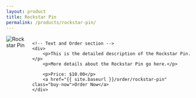 ```yaml
---
layout: product
title: Rockstar Pin
permalink: /products/rockstar-pin/
---
```


<div style="display: flex; align-items: flex-start;">
    <!-- Image section -->
    <img src="{{ site.baseurl }}/assets/images/rockstar-pin.jpg" alt="Rockstar Pin" style="max-width: 10%; height: auto; margin-right: 20px;">

    <!-- Text and Order section -->
    <div>
        <p>This is the detailed description of the Rockstar Pin.</p>
        <p>More details about the Rockstar Pin go here.</p>

        <p>Price: $10.00</p>
        <a href="{{ site.baseurl }}/order/rockstar-pin" class="buy-now">Order Now</a>
    </div>
</div>
